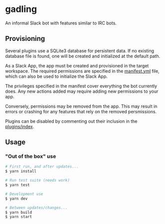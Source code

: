 # gadling

An informal Slack bot with features similar to IRC bots.

## Provisioning

Several plugins use a SQLite3 database for persistent data. If no existing database file is found, one will be created and initialized at the default path.

As a Slack App, the app must be created and provisioned in the target workspace.
The required permissions are specified in the [manifest.yml](./manifest.yml)
file, which can also be used to initialize the Slack App.

The privileges specified in the manifest cover everything the bot currently does. Any new actions added may require adding new permissions to your app.

Conversely, permissions may be removed from the app. This may result in errors or crashing for any features that rely on the removed persmissions.

Plugins can be disabled by commenting out their inclusion in the [plugins/index](./src/plugins/index.ts).

## Usage

### "Out of the box" use

```bash
# First run, and after updates...
$ yarn install

# Run test suite (needs work)
$ yarn test

# Development use
$ yarn dev

# Between updates/changes...
$ yarn build
$ yarn start
```
